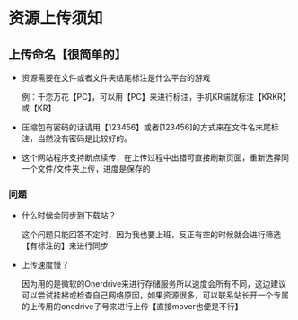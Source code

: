# 资源上传须知

## 上传命名【很简单的】

- 资源需要在文件或者文件夹结尾标注是什么平台的游戏
  
  	例：千恋万花【PC】，可以用【PC】来进行标注，手机KR端就标注【KRKR】或【KR】

- 压缩包有密码的话请用【123456】或者[123456]的方式来在文件名末尾标注，当然没有密码是比较好的。
- 这个网站程序支持断点续传，在上传过程中出错可直接刷新页面，重新选择同一个文件/文件夹上传，进度是保存的

### 问题

- 什么时候会同步到下载站？
  
  这个问题只能回答不定时，因为我也要上班，反正有空的时候就会进行筛选【有标注的】来进行同步

- 上传速度慢？
  
  因为用的是微软的Onerdrive来进行存储服务所以速度会所有不同，这边建议可以尝试挂梯或检查自己网络原因，如果资源很多，可以联系站长开一个专属的上传用的onedrive子号来进行上传【直接mover也便是不行】
